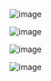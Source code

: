 ![image](https://github.com/user-attachments/assets/035a200a-647b-4732-a7e6-5ce2832c2fd9)

![image](https://github.com/user-attachments/assets/1b662182-7eae-4e0d-aed5-b67cde22cc5f)


![image](https://github.com/user-attachments/assets/f9251548-e20a-4334-835e-f00685f8735e)

![image](https://github.com/user-attachments/assets/c3fe7936-9748-407b-b959-5d1082315f2f)
